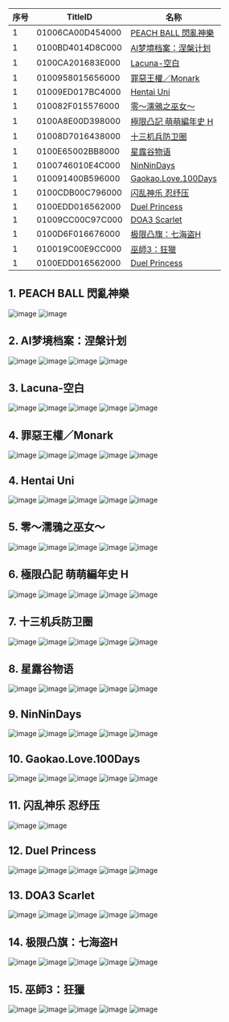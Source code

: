 |  序号 | TitleID | 名称 |
| --- | --- | --- |
| 1 | 01006CA00D454000 | [PEACH BALL 閃亂神樂](#1-PEACH-BALL-閃亂神樂) |
| 1 | 0100BD4014D8C000 | [AI梦境档案：涅槃计划](#2-AI梦境档案涅槃计划) |
| 1 | 0100CA201683E000 | [Lacuna-空白](#3-Lacuna-空白) |
| 1 | 0100958015656000 | [罪惡王權／Monark](#4-罪惡王權Monark) |
| 1 | 01009ED017BC4000 | [Hentai Uni](#1-hentai-uni) |
| 1 | 010082F015576000 | [零～濡鴉之巫女～](#1-零濡鴉之巫女) |
| 1 | 0100A8E00D398000 | [極限凸記 萌萌編年史 H](#1-極限凸記-萌萌編年史-H) |
| 1 | 01008D7016438000 | [十三机兵防卫圈](#1-十三机兵防卫圈) |
| 1 | 0100E65002BB8000 | [星露谷物语](#1-星露谷物语) |
| 1 | 0100746010E4C000 | [NinNinDays](#1-NinNinDays) |
| 1 | 010091400B596000 | [Gaokao.Love.100Days](#1-gaokaolove100days) |
| 1 | 0100CDB00C796000 | [闪乱神乐 忍纾压](#1-闪乱神乐-忍纾压) |
| 1 | 0100EDD016562000 | [Duel Princess](#1-Duel-Princess) |
| 1 | 01009CC00C97C000 | [DOA3 Scarlet](#1-DOA3-Scarlet) |
| 1 | 0100D6F016676000 | [极限凸旗：七海盗H](#1-极限凸旗七海盗H) |
| 1 | 010019C00E9CC000 | [巫師3：狂獵](#1-巫師3狂獵) |
| 1 | 0100EDD016562000 | [Duel Princess](#1-Duel-Princess) |


## 1. PEACH BALL 閃亂神樂
![image](https://user-images.githubusercontent.com/1119014/208667325-c7ef4734-2e3c-4336-803b-f6928785e1ad.png)
![image](https://user-images.githubusercontent.com/1119014/208667341-ced4020d-4c51-4d46-b8b8-e545dcbfc320.png)

## 2. AI梦境档案：涅槃计划
![image](https://user-images.githubusercontent.com/1119014/208667766-fc7ea4a9-26e1-406b-9744-163bd1fb1eec.png)
![image](https://user-images.githubusercontent.com/1119014/208667780-6fb79225-95bf-4ea3-aa04-f9c88750ee93.png)
![image](https://user-images.githubusercontent.com/1119014/208667816-bebd4e01-f052-46e1-ac5e-3ddf60b35866.png)
![image](https://user-images.githubusercontent.com/1119014/208667846-5433583b-617b-4d7f-ba9e-5947fabd2d7e.png)

## 3. Lacuna-空白
![image](https://user-images.githubusercontent.com/1119014/208668038-42835613-681f-41da-80f5-be01c41d9b98.png)
![image](https://user-images.githubusercontent.com/1119014/208668050-1e7365a9-5727-49ba-88bb-c91361f0a515.png)
![image](https://user-images.githubusercontent.com/1119014/208668093-107faca4-0e46-4990-b40b-4d3f81d959e4.png)
![image](https://user-images.githubusercontent.com/1119014/208668137-7887de1f-8e74-4332-b08c-72d80553a43f.png)
![image](https://user-images.githubusercontent.com/1119014/208668153-e2834c8a-132d-4ef7-b41e-8bab99b0878d.png)

## 4. 罪惡王權／Monark
![image](https://user-images.githubusercontent.com/1119014/208668355-4857d329-d0f4-47c3-ba12-9e87c2d6bb1f.png)
![image](https://user-images.githubusercontent.com/1119014/208668360-d5cabd36-2504-4ee8-ba09-14932576bf39.png)
![image](https://user-images.githubusercontent.com/1119014/208668376-1eba4c22-7cd4-4b26-ba66-389a3b78d876.png)
![image](https://user-images.githubusercontent.com/1119014/208668387-a4120b5b-baaf-4585-9290-09061f0311a8.png)
![image](https://user-images.githubusercontent.com/1119014/208668407-1dc2ffea-0796-4955-a76d-54a4d0cf56a7.png)

## 4. Hentai Uni
![image](https://user-images.githubusercontent.com/1119014/208668593-b5d32dd7-616d-4a2b-a550-e74e37f2f3d2.png)
![image](https://user-images.githubusercontent.com/1119014/208668600-3f87f04b-3aaf-46c2-a713-c87e5d47225f.png)
![image](https://user-images.githubusercontent.com/1119014/208668606-9fc7f5f2-976e-429c-be5d-caef74ceffcf.png)
![image](https://user-images.githubusercontent.com/1119014/208668613-23cc4f95-3108-47a8-b75f-b9d2242c5fb0.png)
![image](https://user-images.githubusercontent.com/1119014/208668623-ceddda51-f41b-4fd9-8b00-9ee3fc56ff9c.png)

## 5. 零～濡鴉之巫女～
![image](https://user-images.githubusercontent.com/1119014/208668791-7c9926b0-df56-4878-b9a6-bcf9cb223dab.png)
![image](https://user-images.githubusercontent.com/1119014/208668803-26132239-72cc-4e79-8c76-8eaae2619f00.png)
![image](https://user-images.githubusercontent.com/1119014/208668817-da540b3e-8432-401c-97ba-dab69d105e97.png)
![image](https://user-images.githubusercontent.com/1119014/208668823-451280c1-8468-43f9-8d28-ce1a2e2f7ca9.png)
![image](https://user-images.githubusercontent.com/1119014/208668836-5d505a81-37b6-4686-a8ba-5481382e7514.png)

## 6. 極限凸記 萌萌編年史 H
![image](https://user-images.githubusercontent.com/1119014/208669077-5bbe7cdb-2980-4eab-9d17-b10cbed341fa.png)
![image](https://user-images.githubusercontent.com/1119014/208669180-3a68c639-1888-441a-8589-5585b9cd8d4a.png)
![image](https://user-images.githubusercontent.com/1119014/208669189-a7f0e393-5665-46c6-8542-41cd71407297.png)
![image](https://user-images.githubusercontent.com/1119014/208669215-4502b38a-2cc4-4a58-a8c9-8fe08dd68e6b.png)
![image](https://user-images.githubusercontent.com/1119014/208669230-8d8c9f5c-1293-482e-b1ef-2de26ed45020.png)

## 7. 十三机兵防卫圈
![image](https://user-images.githubusercontent.com/1119014/208669376-c311bac5-c805-4f24-9e6a-773095b17a45.png)
![image](https://user-images.githubusercontent.com/1119014/208669383-7768e6d4-6277-450c-a732-aee20db711ec.png)
![image](https://user-images.githubusercontent.com/1119014/208669413-0c44813c-5b86-4ed7-9291-6ee3d738ee3d.png)
![image](https://user-images.githubusercontent.com/1119014/208669429-e6d5af0c-1049-435b-8439-a9c3665d5133.png)
![image](https://user-images.githubusercontent.com/1119014/208669437-9f702757-b505-4b49-97ba-b0dd386ff591.png)

## 8. 星露谷物语
![image](https://user-images.githubusercontent.com/1119014/208669576-77ada35e-fcac-4322-aa18-c82d6dce58da.png)
![image](https://user-images.githubusercontent.com/1119014/208669589-6d103a0b-037e-4cbe-b61d-ebd3408e8b05.png)
![image](https://user-images.githubusercontent.com/1119014/208669607-526aa589-6aa0-4356-ad0b-3bfdb9c3aa0b.png)
![image](https://user-images.githubusercontent.com/1119014/208669627-ebfc9e87-f2b6-41dc-8d8b-7465f8f927f7.png)
![image](https://user-images.githubusercontent.com/1119014/208669639-3e68ddec-52c3-415b-9887-0b313830fcad.png)

## 9. NinNinDays
![image](https://user-images.githubusercontent.com/1119014/208669802-46e64577-63aa-4875-a31a-e8d9c8d9639d.png)
![image](https://user-images.githubusercontent.com/1119014/208669813-31e2076d-5b61-4e47-96fc-49f6da512366.png)
![image](https://user-images.githubusercontent.com/1119014/208669818-8e37baeb-6cea-4e81-a27e-7bbe627890d2.png)
![image](https://user-images.githubusercontent.com/1119014/208669828-29f510f0-0636-48df-9629-a54ac0d1575d.png)
![image](https://user-images.githubusercontent.com/1119014/208669839-351e1cc9-ce23-4b40-afd2-110341aae22b.png)

## 10. Gaokao.Love.100Days
![image](https://user-images.githubusercontent.com/1119014/208670070-99db6ecc-bfb0-4869-90a2-8a47b64cc307.png)
![image](https://user-images.githubusercontent.com/1119014/208670077-30735faa-4f3d-4913-8d44-7239232b90af.png)
![image](https://user-images.githubusercontent.com/1119014/208670084-cf9ddcf9-c40a-4950-998f-dc5516f4a3ad.png)
![image](https://user-images.githubusercontent.com/1119014/208670087-565cc772-774f-497a-b742-3339361be84b.png)
![image](https://user-images.githubusercontent.com/1119014/208670101-f7d3d507-5c6e-48c1-bd44-8b0a5326341d.png)

## 11. 闪乱神乐 忍纾压
![image](https://user-images.githubusercontent.com/1119014/208670237-fa1ec084-e39b-48c4-b672-a2a29bdceafc.png)
![image](https://user-images.githubusercontent.com/1119014/208670250-16d5ad25-48da-4353-bafe-9de438c253cf.png)

## 12. Duel Princess
![image](https://user-images.githubusercontent.com/1119014/208670462-3918e526-002c-4249-8e2a-6ebffa87bb6b.png)
![image](https://user-images.githubusercontent.com/1119014/208670472-332248cd-6513-4b17-bd3a-bec623b8fad9.png)
![image](https://user-images.githubusercontent.com/1119014/208670485-81c6e5b5-4b2f-4c02-a7ca-267d5d7b4b04.png)
![image](https://user-images.githubusercontent.com/1119014/208670495-7d1651c6-ea5a-4860-837d-9c2d4764fd69.png)
![image](https://user-images.githubusercontent.com/1119014/208670500-e91b1298-9cec-4ea8-9a5a-acf65d6e11fe.png)

## 13. DOA3 Scarlet
![image](https://user-images.githubusercontent.com/1119014/208670752-9ed4f003-a54c-43d9-94ce-5545bf07fa7e.png)
![image](https://user-images.githubusercontent.com/1119014/208670761-33ddda7b-4d2a-455f-b966-0281aa9c744c.png)
![image](https://user-images.githubusercontent.com/1119014/208670771-c749f293-cb7e-44db-a2bd-b6f3ceedb740.png)
![image](https://user-images.githubusercontent.com/1119014/208670785-1f2d4611-5aa2-422f-89d5-01b693b60b35.png)
![image](https://user-images.githubusercontent.com/1119014/208670793-7adf9f37-2dd6-44a9-b4a5-0820431024b6.png)

## 14. 极限凸旗：七海盗H
![image](https://user-images.githubusercontent.com/1119014/208670977-e9992738-315e-4648-b264-6f1780178a44.png)
![image](https://user-images.githubusercontent.com/1119014/208671013-0d05066f-ff11-455e-8d66-5d4c6a4176d5.png)
![image](https://user-images.githubusercontent.com/1119014/208671018-c4ddd6bd-0b60-47a5-b24b-a532115b2d10.png)
![image](https://user-images.githubusercontent.com/1119014/208671063-36774250-d633-4a2e-b214-459401fb2d5f.png)
![image](https://user-images.githubusercontent.com/1119014/208671075-f145aee5-59ce-49e4-89e0-abb7b10db537.png)

## 15. 巫師3：狂獵
![image](https://user-images.githubusercontent.com/1119014/208671414-47c6a617-3c62-4bd8-8365-e253b0a3537a.png)
![image](https://user-images.githubusercontent.com/1119014/208671427-cf24afaf-09d5-4131-bd91-b8ceacd3df21.png)
![image](https://user-images.githubusercontent.com/1119014/208671439-5558d985-b260-4beb-b7cc-075a557f8d6a.png)
![image](https://user-images.githubusercontent.com/1119014/208671453-7559d95c-0cfe-43d6-810b-cb78c7711d42.png)
![image](https://user-images.githubusercontent.com/1119014/208671465-6e539020-efc3-444b-b8c5-e3717e845b88.png)



